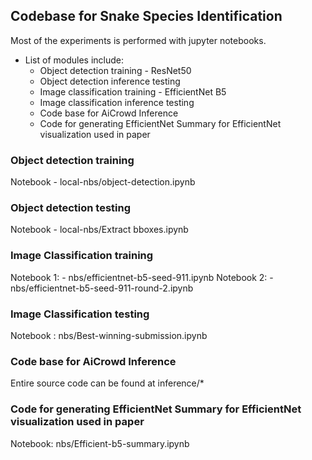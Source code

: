 ## Codebase for Snake Species Identification
Most of the experiments is performed with jupyter notebooks.<br/>
* List of modules include:
	* Object detection training - ResNet50
	* Object detection inference testing
	* Image classification training - EfficientNet B5
	* Image classification inference testing
	* Code base for AiCrowd Inference 
	* Code for generating EfficientNet Summary for EfficientNet visualization used in paper

### Object detection training 

Notebook - local-nbs/object-detection.ipynb

### Object detection testing

Notebook - local-nbs/Extract bboxes.ipynb

### Image Classification training 

Notebook 1: - nbs/efficientnet-b5-seed-911.ipynb 
Notebook 2: - nbs/efficientnet-b5-seed-911-round-2.ipynb

### Image Classification testing

Notebook : nbs/Best-winning-submission.ipynb

### Code base for AiCrowd Inference

Entire source code can be found at inference/* 

### Code for generating EfficientNet Summary for EfficientNet visualization used in paper

Notebook: nbs/Efficient-b5-summary.ipynb

